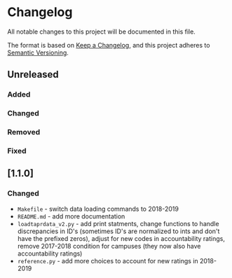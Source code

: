 # Changelog
All notable changes to this project will be documented in this file.

The format is based on [Keep a Changelog](https://keepachangelog.com/en/1.0.0/),
and this project adheres to [Semantic Versioning](https://semver.org/spec/v2.0.0.html).

## Unreleased
### Added
### Changed
### Removed
### Fixed

## [1.1.0]
### Changed
- `Makefile` - switch data loading commands to 2018-2019
- `README.md` - add more documentation 
- `loadtaprdata_v2.py` - add print statments, change functions to handle discrepancies in ID's (sometimes ID's are normalized to ints and don't have the prefixed zeros), adjust for
new codes in accountability ratings, remove 2017-2018 condition for campuses (they now 
also have accountability ratings)
- `reference.py` - add more choices to account for new ratings in 2018-2019
